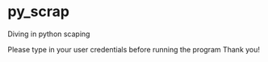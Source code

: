 # py_scrap
Diving in python scaping 

Please type in your user credentials before running the program
Thank you!
